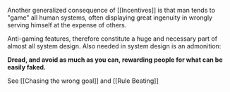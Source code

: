 Another generalized consequence of [[Incentives]] is that man tends to "game" all human systems, often displaying great ingenuity in wrongly serving himself at the expense of others.

Anti-gaming features, therefore constitute a huge and necessary part of almost all system design. Also needed in system design is an admonition:

**Dread, and avoid as much as you can, rewarding people for what can be easily faked.**


See [[Chasing the wrong goal]] and [[Rule Beating]]


